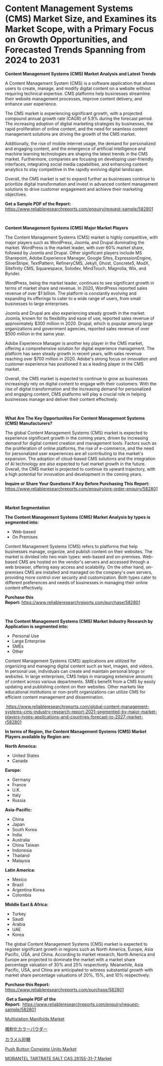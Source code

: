 <p><h1>Content Management Systems  (CMS) Market Size, and Examines its Market Scope, with a Primary Focus on Growth Opportunities, and Forecasted Trends Spanning from 2024 to 2031</h1></p><p><strong>Content Management Systems  (CMS) Market Analysis and Latest Trends</strong></p>
<p><p>A Content Management System (CMS) is a software application that allows users to create, manage, and modify digital content on a website without requiring technical expertise. CMS platforms help businesses streamline their website management processes, improve content delivery, and enhance user experience.</p><p>The CMS market is experiencing significant growth, with a projected compound annual growth rate (CAGR) of 5.9% during the forecast period. The increasing adoption of digital marketing strategies by businesses, the rapid proliferation of online content, and the need for seamless content management solutions are driving the growth of the CMS market.</p><p>Additionally, the rise of mobile internet usage, the demand for personalized and engaging content, and the emergence of artificial intelligence and machine learning technologies are shaping the latest trends in the CMS market. Furthermore, companies are focusing on developing user-friendly interfaces, integrating social media capabilities, and enhancing content analytics to stay competitive in the rapidly evolving digital landscape.</p><p>Overall, the CMS market is set to expand further as businesses continue to prioritize digital transformation and invest in advanced content management solutions to drive customer engagement and achieve their marketing objectives.</p></p>
<p><strong>Get a Sample PDF of the Report:&nbsp;</strong> <a href="https://www.reliableresearchreports.com/enquiry/request-sample/582801">https://www.reliableresearchreports.com/enquiry/request-sample/582801</a></p>
<p>&nbsp;</p>
<p><strong>Content Management Systems  (CMS) Major Market Players</strong></p>
<p><p>The Content Management Systems (CMS) market is highly competitive, with major players such as WordPress, Joomla, and Drupal dominating the market. WordPress is the market leader, with over 60% market share, followed by Joomla and Drupal. Other significant players include MS Sharepoint, Adobe Experience Manager, Google Sites, ExpressionEngine, SilverStripe, TextPattern, RefineryCMS, Jekyll, Ghost, Concrete5, ModX, Sitefinity CMS, Squarespace, Solodev, MindTouch, Magnolia, Wix, and Bynder.</p><p>WordPress, being the market leader, continues to see significant growth in terms of market share and revenue. In 2020, WordPress reported sales revenue of over $1 billion. The platform is constantly evolving and expanding its offerings to cater to a wide range of users, from small businesses to large enterprises.</p><p>Joomla and Drupal are also experiencing steady growth in the market. Joomla, known for its flexibility and ease of use, reported sales revenue of approximately $300 million in 2020. Drupal, which is popular among large organizations and government agencies, reported sales revenue of over $500 million in the same year.</p><p>Adobe Experience Manager is another key player in the CMS market, offering a comprehensive solution for digital experience management. The platform has seen steady growth in recent years, with sales revenue reaching over $700 million in 2020. Adobe's strong focus on innovation and customer experience has positioned it as a leading player in the CMS market.</p><p>Overall, the CMS market is expected to continue to grow as businesses increasingly rely on digital content to engage with their customers. With the rise of digital transformation and the increasing demand for personalized and engaging content, CMS platforms will play a crucial role in helping businesses manage and deliver their content effectively.</p></p>
<p>&nbsp;</p>
<p><strong>What Are The Key Opportunities For Content Management Systems  (CMS) Manufacturers?</strong></p>
<p><p>The global Content Management Systems (CMS) market is expected to experience significant growth in the coming years, driven by increasing demand for digital content creation and management tools. Factors such as the proliferation of online platforms, the rise of e-commerce, and the need for personalized user experiences are all contributing to the market's expansion. The adoption of cloud-based CMS solutions and the integration of AI technology are also expected to fuel market growth in the future. Overall, the CMS market is projected to continue its upward trajectory, with a high potential for innovation and development in the coming years.</p></p>
<p><strong>Inquire or Share Your Questions If Any Before Purchasing This Report:</strong> <a href="https://www.reliableresearchreports.com/enquiry/pre-order-enquiry/582801">https://www.reliableresearchreports.com/enquiry/pre-order-enquiry/582801</a></p>
<p>&nbsp;</p>
<p><strong>Market Segmentation</strong></p>
<p><strong>The Content Management Systems  (CMS) Market Analysis by types is segmented into:</strong></p>
<p><ul><li>Web-based</li><li>On Premises</li></ul></p>
<p><p>Content Management Systems (CMS) refers to platforms that help businesses manage, organize, and publish content on their websites. The market is divided into two main types: web-based and on-premises. Web-based CMS are hosted on the vendor's servers and accessed through a web browser, offering easy access and scalability. On the other hand, on-premises CMS are installed and managed on the company's own servers, providing more control over security and customization. Both types cater to different preferences and needs of businesses in managing their online content effectively.</p></p>
<p><strong>Purchase this Report:&nbsp;</strong><a href="https://www.reliableresearchreports.com/purchase/582801">https://www.reliableresearchreports.com/purchase/582801</a></p>
<p>&nbsp;</p>
<p><strong>The Content Management Systems  (CMS) Market Industry Research by Application is segmented into:</strong></p>
<p><ul><li>Personal Use</li><li>Large Enterprise</li><li>SMEs</li><li>Other</li></ul></p>
<p><p>Content Management Systems (CMS) applications are utilized for organizing and managing digital content such as text, images, and videos. In personal use, individuals can create and maintain personal blogs or websites. In large enterprises, CMS helps in managing extensive amounts of content across various departments. SMEs benefit from a CMS by easily updating and publishing content on their websites. Other markets like educational institutions or non-profit organizations can utilize CMS for efficient content management and dissemination.</p></p>
<p><a href="https://www.reliableresearchreports.com/global-content-management-systems-cms-industry-research-report-2021-segmented-by-major-market-players-types-applications-and-countries-forecast-to-2027-market-r582801">&nbsp;https://www.reliableresearchreports.com/global-content-management-systems-cms-industry-research-report-2021-segmented-by-major-market-players-types-applications-and-countries-forecast-to-2027-market-r582801</a></p>
<p><strong>In terms of Region, the Content Management Systems  (CMS) Market Players available by Region are:</strong></p>
<p>
    <p> <strong> North America: </strong>
        <ul>
            <li>United States</li>
            <li>Canada</li>
        </ul>
        </p> 
    <p> <strong> Europe: </strong>
        <ul>
            <li>Germany</li>
            <li>France</li>
            <li>U.K.</li>
            <li>Italy</li>
            <li>Russia</li>
        </ul>
        </p> 
    <p> <strong> Asia-Pacific: </strong>
        <ul>
            <li>China</li>
            <li>Japan</li>
            <li>South Korea</li>
            <li>India</li>
            <li>Australia</li>
            <li>China Taiwan</li>
            <li>Indonesia</li>
            <li>Thailand</li>
            <li>Malaysia</li>
        </ul>
        </p> 
    <p> <strong> Latin America: </strong>
        <ul>
            <li>Mexico</li>
            <li>Brazil</li>
            <li>Argentina Korea</li>
            <li>Colombia</li>
        </ul>
        </p> 
    <p> <strong> Middle East & Africa: </strong>
        <ul>
            <li>Turkey</li>
            <li>Saudi</li>
            <li>Arabia</li>
            <li>UAE</li>
            <li>Korea</li>
        </ul>
    </p>
    </p>
<p><p>The global Content Management Systems (CMS) market is expected to register significant growth in regions such as North America, Europe, Asia Pacific, USA, and China. According to market research, North America and Europe are projected to dominate the market with a market share percentage valuation of 30% and 25% respectively. Meanwhile, Asia Pacific, USA, and China are anticipated to witness substantial growth with market share percentage valuations of 20%, 15%, and 10% respectively.</p></p>
<p><strong>Purchase this Report: </strong><a href="https://www.reliableresearchreports.com/purchase/582801">https://www.reliableresearchreports.com/purchase/582801</a></p>
<p>&nbsp;<strong>Get a Sample PDF of the Report:&nbsp;&nbsp;</strong><a href="https://www.reliableresearchreports.com/enquiry/request-sample/582801">https://www.reliableresearchreports.com/enquiry/request-sample/582801</a></p>
<p><strong></strong></p>
<p><p><a href="https://github.com/gracielawharr/Market-Research-Report-List-1/blob/main/multistation-manifolds-market.md">Multistation Manifolds Market</a></p><p><a href="https://github.com/deonnorth8/Market-Research-Report-List-1/blob/main/420573195416.md">微粉化カラーパウダー</a></p><p><a href="https://github.com/Sophiaard2003/Market-Research-Report-List-1/blob/main/643382395415.md">カラメル砂糖</a></p><p><a href="https://issuu.com/reportprime-2/docs/push-button-complete-units-market-size-2030.pptx">Push Button Complete Units Market</a></p><p><a href="https://github.com/JennyferFeil2023/Market-Research-Report-List-1/blob/main/morantel-tartrate-salt-cas-26155-31-7-market.md">MORANTEL TARTRATE SALT CAS 26155-31-7 Market</a></p></p>